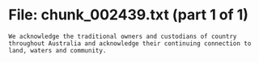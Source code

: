 ﻿# File: chunk_002439.txt (part 1 of 1)
```
We acknowledge the traditional owners and custodians of country throughout Australia and acknowledge their continuing connection to land, waters and community.
```

